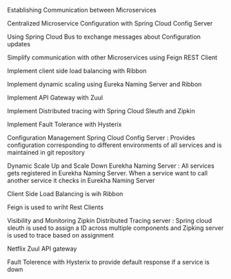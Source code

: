 Establishing Communication between Microservices

Centralized Microservice Configuration with Spring Cloud Config Server

Using Spring Cloud Bus to exchange messages about Configuration updates

Simplify communication with other Microservices using Feign REST Client

Implement client side load balancing with Ribbon

Implement dynamic scaling using Eureka Naming Server and Ribbon

Implement API Gateway with Zuul

Implement Distributed tracing with Spring Cloud Sleuth and Zipkin

Implement Fault Tolerance with Hysterix

Configuration Management
Spring Cloud Config Server : Provides configuration corresponding to different environments of all services and is maintained in git repository

Dynamic Scale Up and Scale Down
Eurekha Naming Server : All services gets registered in Eurekha Naming Server. When a service want to call another service it checks in Eurekha Naming Server

Client Side Load Balancing is wih Ribbon

Feign is used to wriht Rest Clients

Visibility and Monitoring
Zipkin Distributed Tracing server : Spring cloud sleuth is used to assign a ID across multiple components and Zipking server is used to trace based on assignment

Netflix Zuul API gateway

Fault Tolerence with Hysterix to provide default response if a service is down

